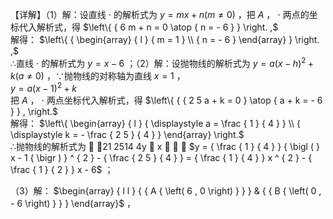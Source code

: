 【详解】（1）解：设直线 $\cdot$ 的解析式为 $y = m x + n { \big ( } m \neq 0 { \big ) }$ ，把 $A$ ， $\cdot$ 两点的坐标代入解析式，得 $\left\{ { 6 m + n = 0 \atop { n = - 6 } } \right. ,$   
解得： $\left\{ { \begin{array} { l } { m = 1 } \\ { n = - 6 } \end{array} } \right. ,$   
∴直线 $\cdot$ 的解析式为 $y = x - 6$ ；（2）解：设抛物线的解析式为 $y = a { \bigl ( } x - h { \bigr ) } ^ { 2 } + k { \bigl ( } a \neq 0 { \bigr ) }$ ，∵抛物线的对称轴为直线 $x = 1$ ，  
$y = a ( x - 1 ) ^ { 2 } + k$   
把 $A$ ， $\cdot$ 两点坐标代入解析式，得 $\left\{ { { 2 5 a + k = 0 } \atop { a + k = - 6 } } , \right.$   
解得： $\left\{ \begin{array} { l } { \displaystyle a = \frac { 1 } { 4 } } \\ { \displaystyle k = - \frac { 2 5 } { 4 } } \end{array} \right.$   
∴抛物线的解析式为  21 2514 4y  x    $y = { \frac { 1 } { 4 } } { \bigl ( } x - 1 { \bigr ) } ^ { 2 } - { \frac { 2 5 } { 4 } } = { \frac { 1 } { 4 } } x ^ { 2 } - { \frac { 1 } { 2 } } x - 6$ ；

（3）解： $\begin{array} { l l } { { A { \left( 6 , 0 \right) } } } & { { B { \left( 0 , - 6 \right) } } } \end{array}$ ，  
